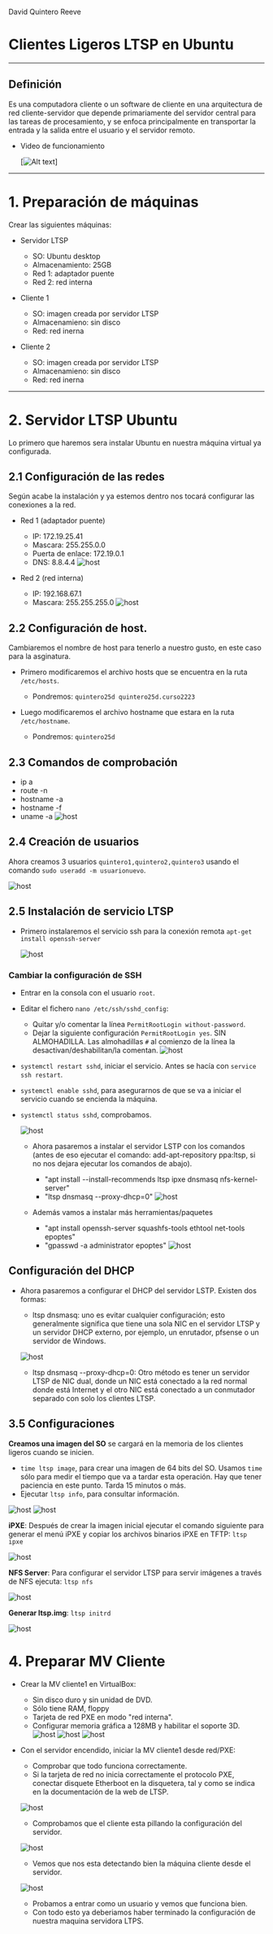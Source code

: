 David Quintero Reeve
# Clientes Ligeros LTSP en Ubuntu

___

## Definición

  Es una computadora cliente o un software de cliente en una arquitectura de red cliente-servidor que depende primariamente del servidor central para las tareas de procesamiento, y se enfoca principalmente en transportar la entrada y la salida entre el usuario y el servidor remoto.

  - Video de funcionamiento

      [![Alt text](https://youtu.be/rq606gmQ6GU)]

___

# 1. Preparación de máquinas

Crear las siguientes máquinas:

  - Servidor LTSP

      - SO: Ubuntu desktop
      - Almacenamiento: 25GB
      - Red 1: adaptador puente
      - Red 2: red interna

  - Cliente 1

    - SO: imagen creada por servidor LTSP
    - Almacenamieno: sin disco
    - Red: red inerna
  - Cliente 2

    - SO: imagen creada por servidor LTSP
    - Almacenamieno: sin disco
    - Red: red inerna
___

# 2. Servidor LTSP Ubuntu

Lo primero que haremos sera instalar Ubuntu en nuestra máquina virtual ya configurada.

## 2.1 Configuración de las redes

  Según acabe la instalación y ya estemos dentro nos tocará configurar las conexiones a la red.

  - Red 1 (adaptador puente)

    - IP: 172.19.25.41
    - Mascara: 255.255.0.0
    - Puerta de enlace: 172.19.0.1
    - DNS: 8.8.4.4
    ![host](https://github.com/DAVIDQR22/add2223-david-quintero/blob/main/ut1/LTPS/images/3-1.png)


  - Red 2 (red interna)

    - IP: 192.168.67.1
    - Mascara: 255.255.255.0
    ![host](https://github.com/DAVIDQR22/add2223-david-quintero/blob/main/ut1/LTPS/images/3-1-1.png)

## 2.2 Configuración de host.

  Cambiaremos el nombre de host para tenerlo a nuestro gusto, en este caso para la asginatura.

  - Primero modificaremos el archivo hosts que se encuentra en la ruta `/etc/hosts`.

    - Pondremos: `quintero25d quintero25d.curso2223`

  - Luego modificaremos el archivo hostname que estara en la ruta `/etc/hostname`.

    - Pondremos: `quintero25d`

## 2.3 Comandos de comprobación

  - ip a
  - route -n
  - hostname -a
  - hostname -f
  - uname -a
  ![host](https://github.com/DAVIDQR22/add2223-david-quintero/blob/main/ut1/LTPS/images/3-2.png)


## 2.4 Creación de usuarios

Ahora creamos 3 usuarios `quintero1,quintero2,quintero3` usando el comando `sudo useradd -m usuarionuevo`.

![host](https://github.com/DAVIDQR22/add2223-david-quintero/blob/main/ut1/LTPS/images/5.PNG)

## 2.5 Instalación de servicio LTSP

  - Primero instalaremos el servicio ssh para la conexión remota `apt-get install openssh-server`

    ![host](https://github.com/DAVIDQR22/add2223-david-quintero/blob/main/ut1/LTPS/images/3-2ssh.png)

### Cambiar la configuración de SSH

* Entrar en la consola con el usuario `root`.
* Editar el fichero `nano /etc/ssh/sshd_config`:
     * Quitar y/o comentar la línea `PermitRootLogin without-password`.
     * Dejar la siguiente configuración `PermitRootLogin yes`. SIN ALMOHADILLA.
     Las almohadillas `#` al comienzo de la línea la desactivan/deshabilitan/la comentan.
   ![host](https://github.com/DAVIDQR22/add2223-david-quintero/blob/main/ut1/LTPS/images/3-2-1ssh.png)

* `systemctl restart sshd`, iniciar el servicio. Antes se hacía con `service ssh restart`.
* `systemctl enable sshd`, para asegurarnos de que se va a iniciar el servicio cuando se encienda la máquina.
* `systemctl status sshd`, comprobamos.

    ![host](https://github.com/DAVIDQR22/add2223-david-quintero/blob/main/ut1/LTPS/images/3-2-2ssh.png)

  - Ahora pasaremos a instalar el servidor LSTP con los comandos (antes de eso ejecutar el comando: add-apt-repository ppa:ltsp, si no nos dejara ejecutar los comandos de abajo).
    * "apt install --install-recommends ltsp ipxe dnsmasq nfs-kernel-server"
    * "ltsp dnsmasq --proxy-dhcp=0"
    ![host](https://github.com/DAVIDQR22/add2223-david-quintero/blob/main/ut1/LTPS/images/2.PNG)
    
  - Además vamos a instalar más herramientas/paquetes
    * "apt install openssh-server squashfs-tools ethtool net-tools epoptes"
    * "gpasswd -a administrator epoptes"
    ![host](https://github.com/DAVIDQR22/add2223-david-quintero/blob/main/ut1/LTPS/images/3.PNG)

## Configuración del DHCP

- Ahora pasaremos a configurar el DHCP del servidor LSTP. Existen dos formas:
    
    * ltsp dnsmasq: uno es evitar cualquier configuración; esto generalmente significa que tiene una sola NIC en el servidor LTSP y un servidor DHCP externo, por ejemplo, un enrutador, pfsense o un servidor de Windows.

    ![host](https://github.com/DAVIDQR22/add2223-david-quintero/blob/main/ut1/LTPS/images/4.PNG)
    
    * ltsp dnsmasq --proxy-dhcp=0: Otro método es tener un servidor LTSP de NIC dual, donde un NIC está conectado a la red normal donde está Internet y el otro NIC está conectado a un conmutador separado con solo los clientes LTSP.

## 3.5 Configuraciones

**Creamos una imagen del SO** se cargará en la memoria de los clientes ligeros cuando se inicien.
* `time ltsp image`, para crear una imagen de 64 bits del SO. Usamos `time` sólo para medir el tiempo que va a tardar esta operación. Hay que tener paciencia en este punto. Tarda 15 minutos o más.
* Ejecutar `ltsp info`, para consultar información.

![host](https://github.com/DAVIDQR22/add2223-david-quintero/blob/main/ut1/LTPS/images/6.PNG)
![host](https://github.com/DAVIDQR22/add2223-david-quintero/blob/main/ut1/LTPS/images/6-1.PNG)

**iPXE**: Después de crear la imagen inicial ejecutar el comando siguiente para generar el menú iPXE y copiar los archivos binarios iPXE en TFTP: `ltsp ipxe`

![host](https://github.com/DAVIDQR22/add2223-david-quintero/blob/main/ut1/LTPS/images/7.PNG)

**NFS Server**: Para configurar el servidor LTSP para servir imágenes a través de NFS ejecuta: `ltsp nfs`

![host](https://github.com/DAVIDQR22/add2223-david-quintero/blob/main/ut1/LTPS/images/8.PNG)

**Generar ltsp.img**: `ltsp initrd`

![host](https://github.com/DAVIDQR22/add2223-david-quintero/blob/main/ut1/LTPS/images/9.PNG)

# 4. Preparar MV Cliente

* Crear la MV cliente1 en VirtualBox:
    * Sin disco duro y sin unidad de DVD.
    * Sólo tiene RAM, floppy
    * Tarjeta de red PXE en modo "red interna".
    * Configurar memoria gráfica a 128MB y habilitar el soporte 3D.
    ![host](https://github.com/DAVIDQR22/add2223-david-quintero/blob/main/ut1/LTPS/images/cliente10.PNG)
    ![host](https://github.com/DAVIDQR22/add2223-david-quintero/blob/main/ut1/LTPS/images/cliente11.PNG)
    ![host](https://github.com/DAVIDQR22/add2223-david-quintero/blob/main/ut1/LTPS/images/cliente12.PNG)

* Con el servidor encendido, iniciar la MV cliente1 desde red/PXE:
    * Comprobar que todo funciona correctamente.
    * Si la tarjeta de red no inicia correctamente el protocolo PXE,
    conectar disquete Etherboot en la disquetera, tal y como se indica
    en la documentación de la web de LTSP.
    
     ![host](https://github.com/DAVIDQR22/add2223-david-quintero/blob/main/ut1/LTPS/images/cliente13.PNG)
     
     - Comprobamos que el cliente esta pillando la configuración del servidor.
     
     ![host](https://github.com/DAVIDQR22/add2223-david-quintero/blob/main/ut1/LTPS/images/cliente14.PNG)
     
     - Vemos que nos esta detectando bien la máquina cliente desde el servidor.
     
     ![host](https://github.com/DAVIDQR22/add2223-david-quintero/blob/main/ut1/LTPS/images/cliente15.PNG)
     
     - Probamos a entrar como un usuario y vemos que funciona bien.
     - Con todo esto ya deberiamos haber terminado la configuración de nuestra maquina servidora LTPS.
